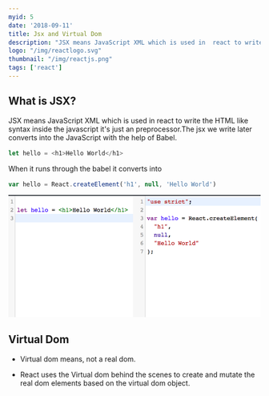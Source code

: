 ```yaml
---
myid: 5
date: '2018-09-11'
title: Jsx and Virtual Dom
description: "JSX means JavaScript XML which is used in  react to write the HTML like syntax inside the javascript it's just an preprocessor.The jsx we write later converts into the JavaScript with the help of Babel"
logo: "/img/reactlogo.svg"
thumbnail: "/img/reactjs.png"
tags: ['react']
---
```


## What is JSX?

JSX means JavaScript XML which is used in react to write the HTML like syntax inside the
javascript it's just an preprocessor.The jsx we write later converts into the JavaScript with the
help of Babel.

```javascript
let hello = <h1>Hello World</h1>
```

When it runs through the babel it converts into

```javascript
var hello = React.createElement('h1', null, 'Hello World')
```

![jsx to react transpiling](./jsxe.png)

## Virtual Dom

- Virtual dom means, not a real dom.

- React uses the Virtual dom behind the scenes to create and mutate the real dom elements based on the virtual dom object.
